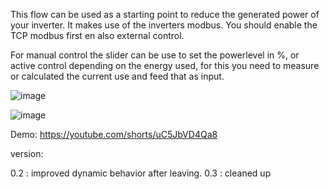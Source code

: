 This flow can be used as a starting point to reduce the generated power of your inverter.
It makes use of the inverters modbus. 
You should enable the TCP modbus first en also external control.

For manual control the slider can be use to set the powerlevel in %,
or active control depending on the energy used, 
for this you need to measure or calculated the current use and feed that as input.

![image](https://github.com/hansvanlin/SMA-Tripower-5.0---Active-Power-Control/assets/108009649/614c1d73-9db1-434c-bc1f-57b6b0f80834)



![image](https://github.com/hansvanlin/SMA-Tripower-5.0---Acitive-Power-Control/assets/108009649/70224486-1d30-4ba0-a450-6662912a9293)


Demo: https://youtube.com/shorts/uC5JbVD4Qa8 





version: 

0.2 : improved dynamic behavior after leaving.
0.3 : cleaned up 

